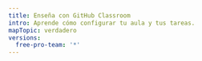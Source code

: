```yaml
---
title: Enseña con GitHub Classroom
intro: Aprende cómo configurar tu aula y tus tareas.
mapTopic: verdadero
versions:
  free-pro-team: '*'
---
```


